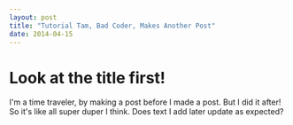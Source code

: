 ```yaml
---
layout: post
title: "Tutorial Tam, Bad Coder, Makes Another Post"
date: 2014-04-15
---
```



# Look at the title first!

I'm a time traveler, by making a post before I made a post. But I did it after! So it's like all super duper I think. Does text I add later update as expected?
